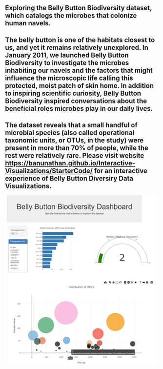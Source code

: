 ##  Exploring  the Belly Button Biodiversity dataset, which catalogs the microbes that colonize human navels.


## The belly button is one of the habitats closest to us, and yet it remains relatively unexplored. In January 2011, we launched Belly Button Biodiversity to investigate the microbes inhabiting our navels and the factors that might influence the microscopic life calling this protected, moist patch of skin home. In addition to inspiring scientific curiosity, Belly Button Biodiversity inspired conversations about the beneficial roles microbes play in our daily lives.

## The dataset reveals that a small handful of microbial species (also called operational taxonomic units, or OTUs, in the study) were present in more than 70% of people, while the rest were relatively rare. Please visit website https://banunathan.github.io/Interactive-Visualizations/StarterCode/ for an interactive experience of Belly Button Diversiry Data Visualizations.

<img src = "https://github.com/BanuNathan/Interactive-Visualizations/blob/main/StarterCode/static/js/data/Screenshot%20(84).png">
<img src = "https://github.com/BanuNathan/Interactive-Visualizations/blob/main/StarterCode/static/js/data/Screenshot%20(85).png">
